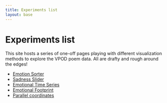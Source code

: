 ```yaml
---
title: Experiments list
layout: base
---
```


# Experiments list

This site hosts a series of one-off pages playing with different visualization methods to explore the VPOD poem data.
All are drafty and rough around the edges!  

- [Emotion Sorter]({{site.url}}/index.html)
- [Sadness Slider]({{site.url}}/tests/sad.html)
- [Emotional Time Series]({{site.url}}/tests/time.html)
- [Emotional Footprint]({{site.url}}/tests/radar.html)
- [Parallel coordinates]({{site.url}}/tests/parallel.html)
